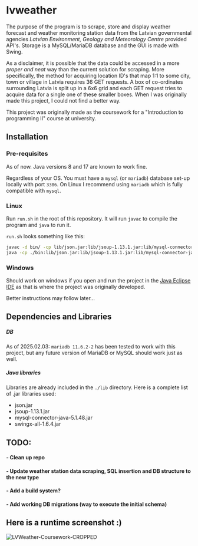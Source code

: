 # lvweather
The purpose of the program is to scrape, store and display weather forecast and weather monitoring station data from the Latvian governmental agencies *Latvian Environment, Geology and Meteorology Centre* provided API's. Storage is a MySQL/MariaDB database and the GUI is made with Swing.

As a disclaimer, it is possible that the data could be accessed in a more *proper and neat* way than the current solution for scraping. More specifically, the method for acquiring location ID's that map 1:1 to some city, town or village in Latvia requires 36 GET requests. A box of co-ordinates surrounding Latvia is split up in a 6x6 grid and each GET request tries to acquire data for a single one of these smaller boxes. When I was originally made this project, I could not find a better way.

This project was originally made as the coursework for a "Introduction to programming II" course at university.

## Installation
### Pre-requisites
As of now. Java versions 8 and 17 are known to work fine.

Regardless of your OS. You must have a `mysql` (or `mariadb`) database set-up locally with port `3306`.
On Linux I recommend using `mariadb` which is fully compatible with `mysql`.

### Linux
Run `run.sh` in the root of this repository. It will run `javac` to compile the program and `java` to run it.

`run.sh` looks something like this:
```bash
javac -d bin/ -cp lib/json.jar:lib/jsoup-1.13.1.jar:lib/mysql-connector-java-5.1.48.jar:lib/swingx-all-1.6.4.jar src/LVWeather/*.java &&
java -cp ./bin:lib/json.jar:lib/jsoup-1.13.1.jar:lib/mysql-connector-java-5.1.48.jar:lib/swingx-all-1.6.4.jar LVWeather.Main
```

### Windows
Should work on windows if you open and run the project in the [Java Eclipse IDE](https://eclipseide.org/) as that is where the project was originally developed.

Better instructions may follow later...

## Dependencies and Libraries
##### DB
As of 2025.02.03: `mariadb 11.6.2-2` has been tested to work with this project, but any future version of MariaDB or MySQL should work just as well.

##### Java libraries
Libraries are already included in the `./lib` directory. Here is a complete list of .jar libraries used:
- json.jar
- jsoup-1.13.1.jar
- mysql-connector-java-5.1.48.jar
- swingx-all-1.6.4.jar

## TODO:
#### - Clean up repo
#### - Update weather station data scraping, SQL insertion and DB structure to the new type
#### - Add a build system?
#### - Add working DB migrations (way to execute the initial schema)

## Here is a runtime screenshot :)
![LVWeather-Coursework-CROPPED](https://github.com/probablyalright/lvweather/assets/112282114/7d6c7b4c-d55c-4ae1-b00f-00756d037a35)
